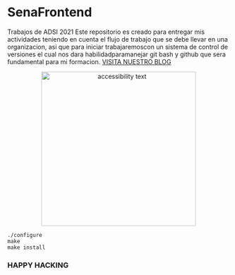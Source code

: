 # SenaFrontend
Trabajos de ADSI 2021
Este repositorio es creado para entregar mis actividades teniendo en cuenta el flujo de trabajo que se debe llevar en una organizacion, asi que para iniciar trabajaremoscon un sistema de control de versiones el cual nos dara habilidadparamanejar git bash y github que sera fundamental para mi formacion.
[VISITA NUESTRO BLOG](WWW.GOOGLE.COM)

<p align="center">

  <img src="https://github.com/vilvasquez/SenaFrontend/blob/main/43.png" width="350" alt="accessibility text">
</p>

```
./configure
make
make install
```

### HAPPY HACKING 
